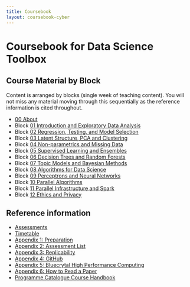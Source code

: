 ```yaml
---
title: Coursebook
layout: coursebook-cyber
---
```

# Coursebook for Data Science Toolbox

## Course Material by Block

Content is arranged by blocks (single week of teaching content). You will not miss any material moving through this sequentially as the reference information is cited throughout.

* [00 About](coursebook/00.md)
* Block [01 Introduction and Exploratory Data Analysis](coursebook/01.md)
* Block [02 Regression, Testing, and Model Selection](coursebook/02.md)
* Block [03 Latent Structure, PCA and Clustering](coursebook/03.md)
* Block [04 Non-parametrics and Missing Data](coursebook/04.md)
* Block [05 Supervised Learning and Ensembles](coursebook/05.md)
* Block [06 Decision Trees and Random Forests](coursebook/06.md)
* Block [07 Topic Models and Bayesian Methods](coursebook/07.md)
* Block [08 Algorithms for Data Science](coursebook/08.md)
* Block [09 Perceptrons and Neural Networks](coursebook/09.md)
* Block [10 Parallel Algorithms](coursebook/10.md)
* Block [11 Parallel Infrastructure and Spark](coursebook/11.md)
* Block [12 Ethics and Privacy](coursebook/12.md)

## Reference information

* [Assessments](assessments.md)
* [Timetable](timetable.md)
* [Appendix 1: Preparation](coursebook/appendix1-prep.md)
* [Appendix 2: Assessment List](coursebook/appendix2-assessments.md)
* [Appendix 3: Replicability](coursebook/appendix3-replicability.md)
* [Appendix 4: GitHub](coursebook/appendix4-github.md)
* [Appendix 5: Bluecrytal High Performance Computing](coursebook/appendix5-bluecrystal.md)
* [Appendix 6: How to Read a Paper](coursebook/appendix6-howtoreadapaper.md)
* [Programme Catalogue Course Handbook](https://www.bris.ac.uk/unit-programme-catalogue/UnitDetails.jsa?ayrCode=20%2F21&unitCode=MATHM0029)

